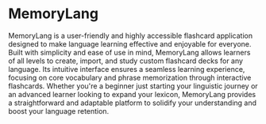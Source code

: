 # MemoryLang

MemoryLang is a user-friendly and highly accessible flashcard application designed to make language learning effective and enjoyable for everyone. Built with simplicity and ease of use in mind, MemoryLang allows learners of all levels to create, import, and study custom flashcard decks for any language. Its intuitive interface ensures a seamless learning experience, focusing on core vocabulary and phrase memorization through interactive flashcards. Whether you're a beginner just starting your linguistic journey or an advanced learner looking to expand your lexicon, MemoryLang provides a straightforward and adaptable platform to solidify your understanding and boost your language retention.

